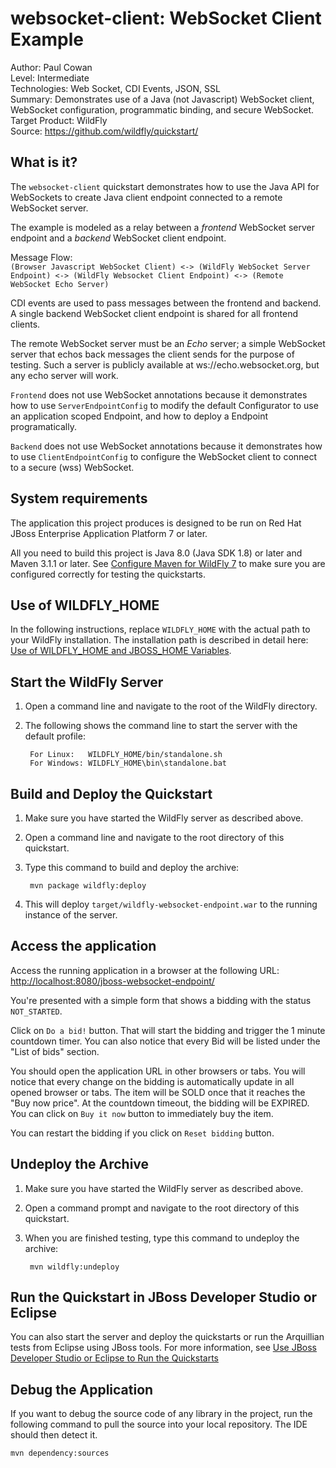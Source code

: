 websocket-client: WebSocket Client Example
===================
Author: Paul Cowan  
Level: Intermediate  
Technologies: Web Socket, CDI Events, JSON, SSL  
Summary: Demonstrates use of a Java (not Javascript) WebSocket client, WebSocket configuration, programmatic binding, and secure WebSocket.  
Target Product: WildFly  
Source: <https://github.com/wildfly/quickstart/>  

What is it?
-----------

The `websocket-client` quickstart demonstrates how to use the Java API for WebSockets to create Java client endpoint connected to a remote WebSocket server.

The example is modeled as a relay between a *frontend* WebSocket server endpoint and a *backend* WebSocket client endpoint.

Message Flow:  
`(Browser Javascript WebSocket Client) <-> (WildFly WebSocket Server Endpoint) <-> (WildFly Websocket Client Endpoint) <-> (Remote WebSocket Echo Server)`

CDI events are used to pass messages between the frontend and backend. A single backend WebSocket client endpoint is shared for all frontend clients.

The remote WebSocket server must be an *Echo* server; a simple WebSocket server that echos back messages the client sends for the purpose of testing.  Such a server is publicly available at ws://echo.websocket.org, but any echo server will work.

`Frontend` does not use WebSocket annotations because it demonstrates how to use `ServerEndpointConfig` to modify the default Configurator to use an application scoped Endpoint, and how to deploy a Endpoint programatically.

`Backend` does not use WebSocket annotations because it demonstrates how to use `ClientEndpointConfig` to configure the WebSocket client to connect to a secure (wss) WebSocket. 

System requirements
-------------------

The application this project produces is designed to be run on Red Hat JBoss Enterprise Application Platform 7 or later. 

All you need to build this project is Java 8.0 (Java SDK 1.8) or later and Maven 3.1.1 or later. See [Configure Maven for WildFly 7](https://github.com/jboss-developer/jboss-developer-shared-resources/blob/master/guides/CONFIGURE_MAVEN_JBOSS_EAP7.md#configure-maven-to-build-and-deploy-the-quickstarts) to make sure you are configured correctly for testing the quickstarts.


Use of WILDFLY_HOME
---------------

In the following instructions, replace `WILDFLY_HOME` with the actual path to your WildFly installation. The installation path is described in detail here: [Use of WILDFLY_HOME and JBOSS_HOME Variables](https://github.com/jboss-developer/jboss-developer-shared-resources/blob/master/guides/USE_OF_EAP7_HOME.md#use-of-eap_home-and-jboss_home-variables).



Start the WildFly Server
-------------------------

1. Open a command line and navigate to the root of the  WildFly directory.
2. The following shows the command line to start the server with the default profile:

        For Linux:   WILDFLY_HOME/bin/standalone.sh
        For Windows: WILDFLY_HOME\bin\standalone.bat


Build and Deploy the Quickstart
-------------------------

1. Make sure you have started the WildFly server as described above.
2. Open a command line and navigate to the root directory of this quickstart.
3. Type this command to build and deploy the archive:

        mvn package wildfly:deploy
4. This will deploy `target/wildfly-websocket-endpoint.war` to the running instance of the server.
 


Access the application
---------------------

Access the running application in a browser at the following URL:  <http://localhost:8080/jboss-websocket-endpoint/>

You're presented with a simple form that shows a bidding with the status `NOT_STARTED`. 

Click on `Do a bid!` button. That will start the bidding and trigger the 1 minute countdown timer. You can also notice that every Bid will be listed under the "List of bids" section.

You should open the application URL in other browsers or tabs. You will notice that every change on the bidding is automatically update in all opened browser or tabs. The item will be SOLD once that it reaches the "Buy now price". At the countdown timeout, the bidding will be EXPIRED. You can click on `Buy it now` button to immediately buy the item.

You can restart the bidding if you click on `Reset bidding` button.


Undeploy the Archive
--------------------

1. Make sure you have started the WildFly server as described above.
2. Open a command prompt and navigate to the root directory of this quickstart.
3. When you are finished testing, type this command to undeploy the archive:

        mvn wildfly:undeploy


Run the Quickstart in JBoss Developer Studio or Eclipse
-------------------------------------


You can also start the server and deploy the quickstarts or run the Arquillian tests from Eclipse using JBoss tools. For more information, see [Use JBoss Developer Studio or Eclipse to Run the Quickstarts](https://github.com/jboss-developer/jboss-developer-shared-resources/blob/master/guides/USE_JBDS.md#use-jboss-developer-studio-or-eclipse-to-run-the-quickstarts) 


Debug the Application
------------------------------------

If you want to debug the source code of any library in the project, run the following command to pull the source into your local repository. The IDE should then detect it.

    mvn dependency:sources
   

<!-- Build and Deploy the Quickstart to OpenShift - Coming soon! -->
